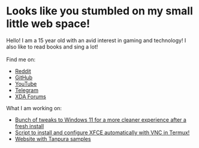 # Looks like you stumbled on my small little web space!
Hello! I am a 15 year old with an avid interest in gaming and technology! I also like to read books and sing a lot! <br> <br>
Find me on: <br>
* [Reddit](https://reddit.com/u/thefrind54)
* [GitHub](https://github.com/yuriko54)
* [YouTube](https://youtube.com/@yuriko54)
* [Telegram](https://t.me/yuriko546)
* [XDA Forums](https://xdaforums.com/m/hyperio546.12460877/) <br>

What I am working on: <br>
- [Bunch of tweaks to Windows 11 for a more cleaner experience after a fresh install](https://github.com/yuriko54/cleanerwin11)
- [Script to install and configure XFCE automatically with VNC in Termux!](https://github.com/yuriko54/termux-xfce)
- [Website with Tanpura samples](https://yuriko54.github.io/tanpura-online)
